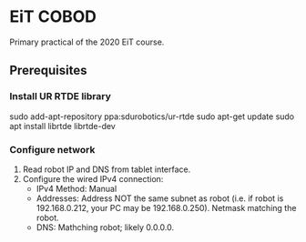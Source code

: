 # EiT COBOD
Primary practical of the 2020 EiT course.

## Prerequisites

### Install UR RTDE library
sudo add-apt-repository ppa:sdurobotics/ur-rtde
sudo apt-get update
sudo apt install librtde librtde-dev

### Configure network
1. Read robot IP and DNS from tablet interface. 
2. Configure the wired IPv4 connection:
   * IPv4 Method: Manual
   * Addresses: Address NOT the same subnet as robot (i.e. if robot is 192.168.0.212, your PC may be 192.168.0.250). Netmask matching the robot.
   * DNS: Mathching robot; likely 0.0.0.0.

